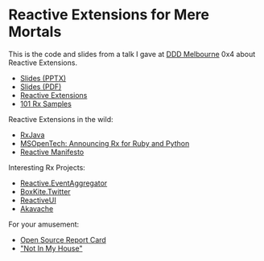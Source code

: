 Reactive Extensions for Mere Mortals
==========

This is the code and slides from a talk I gave at [DDD Melbourne](http://dddmelbourne.com/) 0x4 about Reactive Extensions.

- [Slides (PPTX)](https://dl.dropboxusercontent.com/u/5803705/talks/ReactiveExtensions.pptx)
- [Slides (PDF)](https://dl.dropboxusercontent.com/u/5803705/talks/ReactiveExtensions.pdf)
- [Reactive Extensions](http://rx.codeplex.com/)
- [101 Rx Samples](http://rxwiki.wikidot.com/101samples)

Reactive Extensions in the wild:

 - [RxJava](https://github.com/Netflix/RxJava)
 - [MSOpenTech: Announcing Rx for Ruby and Python](http://blogs.msdn.com/b/interoperability/archive/2013/07/11/new-open-source-releases-reactive-extensions-rx-libraries-for-python-and-ruby.aspx)
 - [Reactive Manifesto](http://www.reactivemanifesto.org/)

Interesting Rx Projects:

- [Reactive.EventAggregator](https://github.com/shiftkey/Reactive.EventAggregator)
- [BoxKite.Twitter](https://github.com/NickHodge/BoxKite.Twitter/)
- [ReactiveUI](https://github.com/reactiveui/reactiveui)
- [Akavache](https://github.com/github/akavache)

For your amusement:

- [Open Source Report Card](http://osrc.dfm.io/)
- ["Not In My House"](http://www.youtube.com/watch?v=C_0fyUYB3cA)
